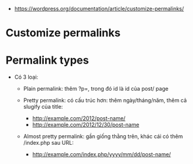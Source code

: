 - https://wordpress.org/documentation/article/customize-permalinks/

# Customize permalinks

# Permalink types
- Có 3 loại:
    - Plain permalink: thêm ?p=<id>, trong đó id là id của post/ page
    - Pretty permalink: có cấu trúc hơn: thêm ngày/tháng/năm, thêm cả slugify của title:
        - http://example.com/2012/post-name/
        - http://example.com/2012/12/30/post-name
        
    - Almost pretty permalink: gần giống thằng trên, khác cái có thêm /index.php sau URL:
        - http://example.com/index.php/yyyy/mm/dd/post-name/
        